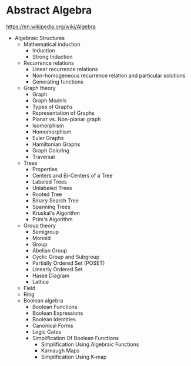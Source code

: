 # Abstract Algebra

https://en.wikipedia.org/wiki/Algebra


* Algebraic Structures
  - Mathematical induction 
    - Induction
    - Strong Induction
  - Recurrence relations
    - Linear recurrence relations
    - Non-homogeneous recurrence relation and particular solutions
    - Generating functions
  - Graph theory
    - Graph
    - Graph Models
    - Types of Graphs
    - Representation of Graphs
    - Planar vs. Non-planar graph
    - Isomorphism
    - Homomorphism
    - Euler Graphs
    - Hamiltonian Graphs
    - Graph Coloring
    - Traversal
  - Trees
    - Properties
    - Centers and Bi-Centers of a Tree
    - Labeled Trees
    - Unlabeled Trees
    - Rooted Tree
    - Binary Search Tree
    - Spanning Trees
    - Kruskal's Algorithm
    - Prim's Algorithm
  - Group theory
    - Semigroup
    - Monoid
    - Group
    - Abelian Group
    - Cyclic Group and Subgroup
    - Partially Ordered Set (POSET)
    - Linearly Ordered Set
    - Hasse Diagram
    - Lattice
  - Field
  - Ring
  - Boolean algebra
    - Boolean Functions
    - Boolean Expressions
    - Boolean Identities
    - Canonical Forms
    - Logic Gates
    - Simplification Of Boolean Functions
      - Simplification Using Algebraic Functions
      - Karnaugh Maps
      - Simplification Using K-map
